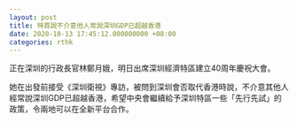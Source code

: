 ```yaml
---
layout: post
title: 特首說不介意他人常說深圳GDP已超越香港
date: 2020-10-13 17:45:12.000000000 +08:00
categories: rthk
---
```


正在深圳的行政長官林鄭月娥，明日出席深圳經濟特區建立40周年慶祝大會。

她在出發前接受《深圳衛視》專訪，被問到深圳會否取代香港時說，不介意其他人經常說深圳GDP已超越香港，希望中央會繼續給予深圳特區一些「先行先試」的政策，令兩地可以在全新平台合作。
